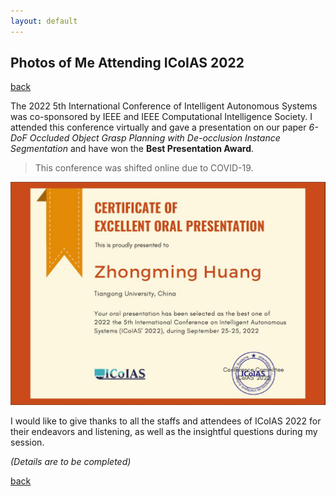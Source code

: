 ```yaml
---
layout: default
---
```


## Photos of Me Attending ICoIAS 2022

[back](./)

The 2022 5th International Conference of Intelligent Autonomous Systems was co-sponsored by IEEE and IEEE Computational Intelligence Society. I attended this conference virtually and gave a presentation on our paper *6-DoF Occluded Object Grasp Planning with De-occlusion Instance Segmentation* and have won the **Best Presentation Award**.

> This conference was shifted online due to COVID-19.

![ICoIAS1](./imgs/ICoIAS_BestPresentationAward.jpg)

I would like to give thanks to all the staffs and attendees of ICoIAS 2022 for their endeavors and listening, as well as the insightful questions during my session.

*(Details are to be completed)*

[back](./)